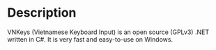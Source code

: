 # Description
VNKeys (Vietnamese Keyboard Input) is an open source (GPLv3) .NET written in C#. It is very fast and easy-to-use on Windows. 

